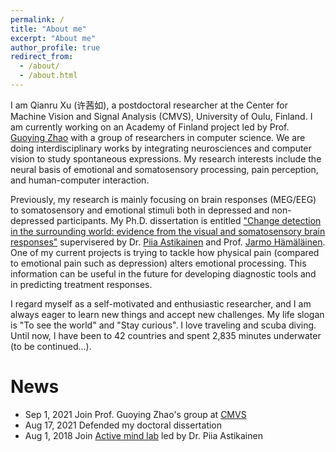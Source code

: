 ```yaml
---
permalink: /
title: "About me"
excerpt: "About me"
author_profile: true
redirect_from: 
  - /about/
  - /about.html
---
```

I am Qianru Xu (许茜如), a postdoctoral researcher at the Center for Machine Vision and Signal Analysis (CMVS), University of Oulu, Finland. I am currently working on an Academy of Finland project led by Prof. [Guoying Zhao](https://www.oulu.fi/university/researcher/guoying-zhao) with a group of researchers in computer science. We are doing interdisciplinary works by integrating neurosciences and computer vision to study spontaneous expressions. My research interests include the neural basis of emotional and somatosensory processing, pain perception, and human-computer interaction.

Previously, my research is mainly focusing on brain responses (MEG/EEG) to somatosensory and emotional stimuli both in depressed and non-depressed participants. My Ph.D. dissertation is entitled ["Change detection in the surrounding world: evidence from the visual and somatosensory brain responses"]( http://urn.fi/URN:ISBN:978-951-39-8791-6) supervisered by Dr. [Piia Astikainen](https://www.jyu.fi/edupsy/fi/laitokset/psykologia/en/staff/astikainen-piia) and Prof. [Jarmo Hämäläinen](https://www.jyu.fi/edupsy/fi/laitokset/psykologia/en/staff/hamalainen-jarmo). One of my current projects is trying to tackle how physical pain (compared to emotional pain such as depression) alters emotional processing. This information can be useful in the future for developing diagnostic tools and in predicting treatment responses.

I regard myself as a self-motivated and enthusiastic researcher, and I am always eager to learn new things and accept new challenges. My life slogan is "To see the world" and "Stay curious". I love traveling and scuba diving. Until now, I have been to 42 countries and spent 2,835 minutes underwater (to be continued...).

News
======
- Sep 1, 2021   Join Prof. Guoying Zhao's group at [CMVS](https://www.oulu.fi/cmvs/)
- Aug 17, 2021  Defended my doctoral dissertation 
- Aug 1, 2018   Join [Active mind lab](https://www.jyu.fi/edupsy/fi/laitokset/psykologia/en/research/research-areas/neuroscience/groups/active-mind-lab) led by Dr. Piia Astikainen
